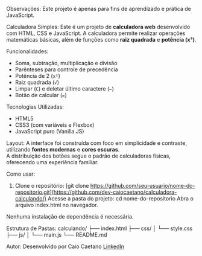 Observações:
Este projeto é apenas para fins de aprendizado e prática de JavaScript.

Calculadora Simples:
Este é um projeto de **calculadora web** desenvolvido com HTML, CSS e JavaScript. A calculadora permite realizar operações matemáticas básicas, além de funções como **raiz quadrada** e **potência (x²)**.

Funcionalidades:
- Soma, subtração, multiplicação e divisão
- Parênteses para controle de precedência
- Potência de 2 (`x²`)
- Raiz quadrada (`√`)
- Limpar (`C`) e deletar último caractere (`←`)
- Botão de calcular (`=`)

Tecnologias Utilizadas:
- HTML5
- CSS3 (com variáveis e Flexbox)
- JavaScript puro (Vanilla JS)

Layout:
A interface foi construída com foco em simplicidade e contraste, utilizando **fontes modernas** e **cores escuras**.  
A distribuição dos botões segue o padrão de calculadoras físicas, oferecendo uma experiência familiar.

Como usar:
1. Clone o repositório:
   [git clone https://github.com/seu-usuario/nome-do-repositorio.git](https://github.com/dev-caiocaetano/calculadora-calculando/)
Acesse a pasta do projeto:
cd nome-do-repositorio
Abra o arquivo index.html no navegador.

Nenhuma instalação de dependência é necessária.

Estrutura de Pastas:
calculando/
├── index.html
├── css/
│   └── style.css
├── js/
│   └── main.js
└── README.md

Autor:
Desenvolvido por Caio Caetano
[LinkedIn](https://www.linkedin.com/in/caiohenriquecaetano/)

